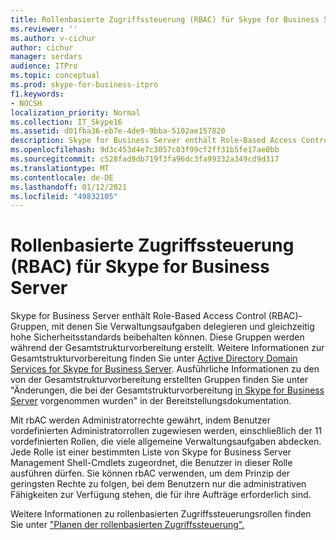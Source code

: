 ```yaml
---
title: Rollenbasierte Zugriffssteuerung (RBAC) für Skype for Business Server
ms.reviewer: ''
ms.author: v-cichur
author: cichur
manager: serdars
audience: ITPro
ms.topic: conceptual
ms.prod: skype-for-business-itpro
f1.keywords:
- NOCSH
localization_priority: Normal
ms.collection: IT_Skype16
ms.assetid: d01fba36-eb7e-4de9-9bba-5102ae157820
description: Skype for Business Server enthält Role-Based Access Control (RBAC)-Gruppen, mit denen Sie Verwaltungsaufgaben delegieren und gleichzeitig hohe Sicherheitsstandards beibehalten können. Diese Gruppen werden während der Gesamtstrukturvorbereitung erstellt. Weitere Informationen zur Gesamtstrukturvorbereitung finden Sie unter Active Directory Domain Services for Skype for Business Server. Ausführliche Informationen zu den von der Gesamtstrukturvorbereitung erstellten Gruppen finden Sie unter "Änderungen, die bei der Gesamtstrukturvorbereitung in Skype for Business Server vorgenommen wurden" in der Bereitstellungsdokumentation.
ms.openlocfilehash: 9d3c453d4e7c3057c03f99cf2ff31b5fe17ae0bb
ms.sourcegitcommit: c528fad9db719f3fa96dc3fa99332a349cd9d317
ms.translationtype: MT
ms.contentlocale: de-DE
ms.lasthandoff: 01/12/2021
ms.locfileid: "49832105"
---
```

# <a name="role-based-access-control-rbac-for-skype-for-business-server"></a>Rollenbasierte Zugriffssteuerung (RBAC) für Skype for Business Server
 
Skype for Business Server enthält Role-Based Access Control (RBAC)-Gruppen, mit denen Sie Verwaltungsaufgaben delegieren und gleichzeitig hohe Sicherheitsstandards beibehalten können. Diese Gruppen werden während der Gesamtstrukturvorbereitung erstellt. Weitere Informationen zur Gesamtstrukturvorbereitung finden Sie unter [Active Directory Domain Services for Skype for Business Server](active-directory-domain-services.md). Ausführliche Informationen zu den von der Gesamtstrukturvorbereitung erstellten Gruppen finden Sie unter "Änderungen, die bei der Gesamtstrukturvorbereitung [in Skype for Business Server](../../schema-reference/active-directory-schema-extensions-classes-and-attributes/changes-made-by-forest-preparation.md) vorgenommen wurden" in der Bereitstellungsdokumentation.
  
Mit rbAC werden Administratorrechte gewährt, indem Benutzer vordefinierten Administratorrollen zugewiesen werden, einschließlich der 11 vordefinierten Rollen, die viele allgemeine Verwaltungsaufgaben abdecken. Jede Rolle ist einer bestimmten Liste von Skype for Business Server Management Shell-Cmdlets zugeordnet, die Benutzer in dieser Rolle ausführen dürfen. Sie können rbAC verwenden, um dem Prinzip der geringsten Rechte zu folgen, bei dem Benutzern nur die administrativen Fähigkeiten zur Verfügung stehen, die für ihre Aufträge erforderlich sind. 
  
Weitere Informationen zu rollenbasierten Zugriffssteuerungsrollen finden Sie unter ["Planen der rollenbasierten Zugriffssteuerung".](https://docs.microsoft.com/lyncserver/lync-server-2013-planning-for-role-based-access-control)
